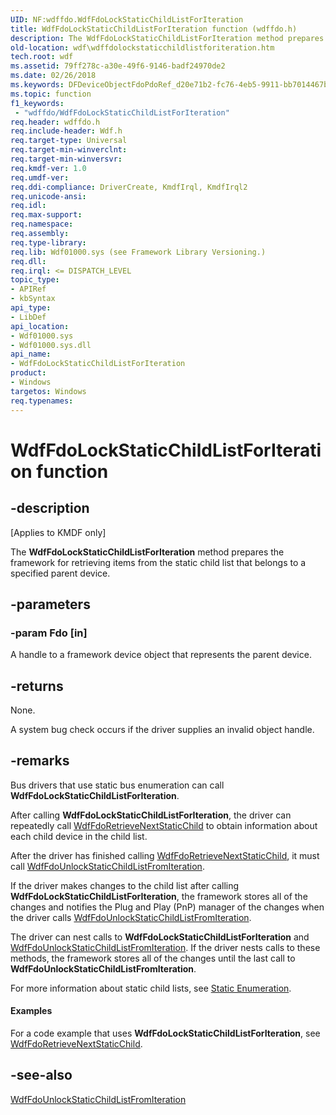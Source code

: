 ```yaml
---
UID: NF:wdffdo.WdfFdoLockStaticChildListForIteration
title: WdfFdoLockStaticChildListForIteration function (wdffdo.h)
description: The WdfFdoLockStaticChildListForIteration method prepares the framework for retrieving items from the static child list that belongs to a specified parent device.
old-location: wdf\wdffdolockstaticchildlistforiteration.htm
tech.root: wdf
ms.assetid: 79ff278c-a30e-49f6-9146-badf24970de2
ms.date: 02/26/2018
ms.keywords: DFDeviceObjectFdoPdoRef_d20e71b2-fc76-4eb5-9911-bb7014467b4e.xml, WdfFdoLockStaticChildListForIteration, WdfFdoLockStaticChildListForIteration method, kmdf.wdffdolockstaticchildlistforiteration, wdf.wdffdolockstaticchildlistforiteration, wdffdo/WdfFdoLockStaticChildListForIteration
ms.topic: function
f1_keywords:
 - "wdffdo/WdfFdoLockStaticChildListForIteration"
req.header: wdffdo.h
req.include-header: Wdf.h
req.target-type: Universal
req.target-min-winverclnt: 
req.target-min-winversvr: 
req.kmdf-ver: 1.0
req.umdf-ver: 
req.ddi-compliance: DriverCreate, KmdfIrql, KmdfIrql2
req.unicode-ansi: 
req.idl: 
req.max-support: 
req.namespace: 
req.assembly: 
req.type-library: 
req.lib: Wdf01000.sys (see Framework Library Versioning.)
req.dll: 
req.irql: <= DISPATCH_LEVEL
topic_type:
- APIRef
- kbSyntax
api_type:
- LibDef
api_location:
- Wdf01000.sys
- Wdf01000.sys.dll
api_name:
- WdfFdoLockStaticChildListForIteration
product:
- Windows
targetos: Windows
req.typenames: 
---
```


# WdfFdoLockStaticChildListForIteration function


## -description


<p class="CCE_Message">[Applies to KMDF only]</p>

The <b>WdfFdoLockStaticChildListForIteration</b> method prepares the framework for retrieving items from the static child list that belongs to a specified parent device. 


## -parameters




### -param Fdo [in]

A handle to a framework device object that represents the parent device.


## -returns



None.

A system bug check occurs if the driver supplies an invalid object handle.




## -remarks



Bus drivers that use static bus enumeration can call <b>WdfFdoLockStaticChildListForIteration</b>. 

After calling <b>WdfFdoLockStaticChildListForIteration</b>, the driver can repeatedly call <a href="https://docs.microsoft.com/windows-hardware/drivers/ddi/content/wdffdo/nf-wdffdo-wdffdoretrievenextstaticchild">WdfFdoRetrieveNextStaticChild</a> to obtain information about each child device in the child list. 

After the driver has finished calling <a href="https://docs.microsoft.com/windows-hardware/drivers/ddi/content/wdffdo/nf-wdffdo-wdffdoretrievenextstaticchild">WdfFdoRetrieveNextStaticChild</a>, it must call <a href="https://docs.microsoft.com/windows-hardware/drivers/ddi/content/wdffdo/nf-wdffdo-wdffdounlockstaticchildlistfromiteration">WdfFdoUnlockStaticChildListFromIteration</a>.

If the driver makes changes to the child list after calling <b>WdfFdoLockStaticChildListForIteration</b>, the framework stores all of the changes and notifies the Plug and Play (PnP) manager of the changes when the driver calls <a href="https://docs.microsoft.com/windows-hardware/drivers/ddi/content/wdffdo/nf-wdffdo-wdffdounlockstaticchildlistfromiteration">WdfFdoUnlockStaticChildListFromIteration</a>.

The driver can nest calls to <b>WdfFdoLockStaticChildListForIteration</b> and <a href="https://docs.microsoft.com/windows-hardware/drivers/ddi/content/wdffdo/nf-wdffdo-wdffdounlockstaticchildlistfromiteration">WdfFdoUnlockStaticChildListFromIteration</a>. If the driver nests calls to these methods, the framework stores all of the changes until the last call to <b>WdfFdoUnlockStaticChildListFromIteration</b>.

For more information about static child lists, see <a href="https://docs.microsoft.com/windows-hardware/drivers/wdf/static-enumeration">Static Enumeration</a>.


#### Examples

For a code example that uses <b>WdfFdoLockStaticChildListForIteration</b>, see <a href="https://docs.microsoft.com/windows-hardware/drivers/ddi/content/wdffdo/nf-wdffdo-wdffdoretrievenextstaticchild">WdfFdoRetrieveNextStaticChild</a>.

<div class="code"></div>



## -see-also




<a href="https://docs.microsoft.com/windows-hardware/drivers/ddi/content/wdffdo/nf-wdffdo-wdffdounlockstaticchildlistfromiteration">WdfFdoUnlockStaticChildListFromIteration</a>
 

 

